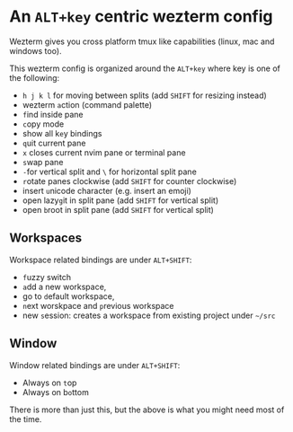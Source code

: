 # An `ALT+key` centric wezterm config

Wezterm gives you cross platform tmux like capabilities (linux, mac and windows too).

This wezterm config is organized around the `ALT+key` where key is one of the following:

- `h j k l` for moving between splits (add `SHIFT` for resizing instead)
- wezterm `a`ction (command palette)
- `f`ind inside pane
- `c`opy mode
- show all k`e`y bindings
- `q`uit current pane
- `x` closes current nvim pane or terminal pane
- `s`wap pane
- `-`for vertical split and `\` for horizontal split pane
- `r`otate panes clockwise (add `SHIFT` for counter clockwise)
- insert `u`nicode character (e.g. insert an emoji)
- open lazy`g`it in split pane (add `SHIFT` for vertical split)
- open `b`root in split pane (add `SHIFT` for vertical split)

## Workspaces

Workspace related bindings are under `ALT+SHIFT`:

- `f`uzzy switch
- `a`dd a new workspace,
- go to `d`efault workspace,
- `n`ext worskpace and `p`revious workspace
- new `s`ession: creates a workspace from existing project under `~/src`

## Window

Window related bindings are under `ALT+SHIFT`:

- Always on `t`op
- Always on b`o`ttom

There is more than just this, but the above is what you might need most of the time.
